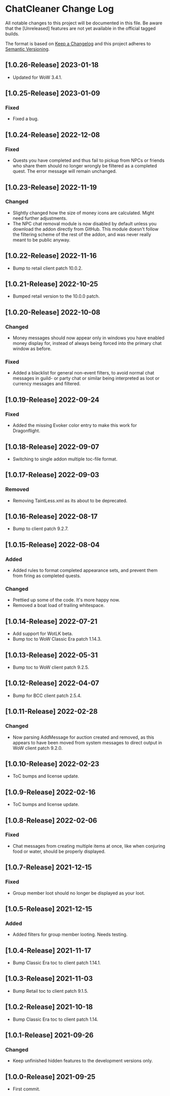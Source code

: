 # ChatCleaner Change Log
All notable changes to this project will be documented in this file. Be aware that the [Unreleased] features are not yet available in the official tagged builds.

The format is based on [Keep a Changelog](http://keepachangelog.com/)
and this project adheres to [Semantic Versioning](http://semver.org/).

## [1.0.26-Release] 2023-01-18
- Updated for WoW 3.4.1.

## [1.0.25-Release] 2023-01-09
### Fixed
- Fixed a bug.

## [1.0.24-Release] 2022-12-08
### Fixed
- Quests you have completed and thus fail to pickup from NPCs or friends who share them should no longer wrongly be filtered as a completed quest. The error message will remain unchanged.

## [1.0.23-Release] 2022-11-19
### Changed
- Slightly changed how the size of money icons are calculated. Might need further adjustments.
- The NPC chat removal module is now disabled by default unless you download the addon directly from GitHub. This module doesn't follow the filtering scheme of the rest of the addon, and was never really meant to be public anyway.

## [1.0.22-Release] 2022-11-16
- Bump to retail client patch 10.0.2.

## [1.0.21-Release] 2022-10-25
- Bumped retail version to the 10.0.0 patch.

## [1.0.20-Release] 2022-10-08
### Changed
- Money messages should now appear only in windows you have enabled money display for, instead of always being forced into the primary chat window as before.

### Fixed
- Added a blacklist for general non-event filters, to avoid normal chat messages in guild- or party chat or similar being interpreted as loot or currency messages and filtered.

## [1.0.19-Release] 2022-09-24
### Fixed
- Added the missing Evoker color entry to make this work for Dragonflight.

## [1.0.18-Release] 2022-09-07
- Switching to single addon multiple toc-file format.

## [1.0.17-Release] 2022-09-03
### Removed
- Removing TaintLess.xml as its about to be deprecated.

## [1.0.16-Release] 2022-08-17
- Bump to client patch 9.2.7.

## [1.0.15-Release] 2022-08-04
### Added
- Added rules to format completed appearance sets, and prevent them from firing as completed quests.

### Changed
- Prettied up some of the code. It's more happy now.
- Removed a boat load of trailing whitespace.

## [1.0.14-Release] 2022-07-21
- Add support for WotLK beta.
- Bump toc to WoW Classic Era patch 1.14.3.

## [1.0.13-Release] 2022-05-31
- Bump toc to WoW client patch 9.2.5.

## [1.0.12-Release] 2022-04-07
- Bump for BCC client patch 2.5.4.

## [1.0.11-Release] 2022-02-28
### Changed
- Now parsing AddMessage for auction created and removed, as this appears to have been moved from system messages to direct output in WoW client patch 9.2.0.

## [1.0.10-Release] 2022-02-23
- ToC bumps and license update.

## [1.0.9-Release] 2022-02-16
- ToC bumps and license update.

## [1.0.8-Release] 2022-02-06
### Fixed
- Chat messages from creating multiple items at once, like when conjuring food or water, should be properly displayed.

## [1.0.7-Release] 2021-12-15
### Fixed
- Group member loot should no longer be displayed as your loot.

## [1.0.5-Release] 2021-12-15
### Added
- Added filters for group member looting. Needs testing.

## [1.0.4-Release] 2021-11-17
- Bump Classic Era toc to client patch 1.14.1.

## [1.0.3-Release] 2021-11-03
- Bump Retail toc to client patch 9.1.5.

## [1.0.2-Release] 2021-10-18
- Bump Classic Era toc to client patch 1.14.

## [1.0.1-Release] 2021-09-26
### Changed
- Keep unfinished hidden features to the development versions only.

## [1.0.0-Release] 2021-09-25
- First commit.
